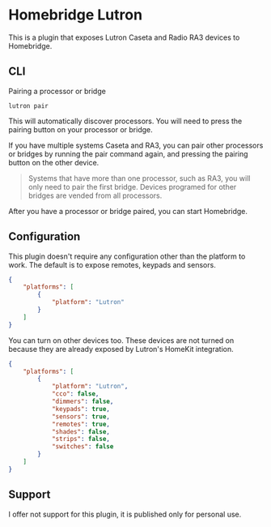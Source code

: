 # Homebridge Lutron
This is a plugin that exposes Lutron Caseta and Radio RA3 devices to Homebridge.

## CLI
Pairing a processor or bridge

```
lutron pair
```

This will automatically discover processors. You will need to press the pairing button on your processor or bridge.

If you have multiple systems Caseta and RA3, you can pair other processors or bridges by running the pair command again, and pressing the pairing button on the other device.

> Systems that have more than one processor, such as RA3, you will only need to pair the first bridge. Devices programed for other bridges are vended from all processors.

After you have a processor or bridge paired, you can start Homebridge.

## Configuration
This plugin doesn't require any configuration other than the platform to work. The default is to expose remotes, keypads and sensors.

```json
{
    "platforms": [
        {
            "platform": "Lutron"
        }
    ]
}
```

You can turn on other devices too. These devices are not turned on because they are already exposed by Lutron's HomeKit integration.

```json
{
    "platforms": [
        {
            "platform": "Lutron",
            "cco": false,
            "dimmers": false,
            "keypads": true,
            "sensors": true,
            "remotes": true,
            "shades": false,
            "strips": false,
            "switches": false
        }
    ]
}
```

## Support
I offer not support for this plugin, it is published only for personal use.
